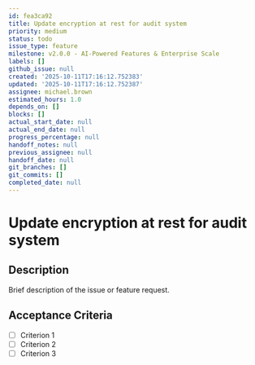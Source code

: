 ```yaml
---
id: fea3ca92
title: Update encryption at rest for audit system
priority: medium
status: todo
issue_type: feature
milestone: v2.0.0 - AI-Powered Features & Enterprise Scale
labels: []
github_issue: null
created: '2025-10-11T17:16:12.752383'
updated: '2025-10-11T17:16:12.752387'
assignee: michael.brown
estimated_hours: 1.0
depends_on: []
blocks: []
actual_start_date: null
actual_end_date: null
progress_percentage: null
handoff_notes: null
previous_assignee: null
handoff_date: null
git_branches: []
git_commits: []
completed_date: null
---
```


# Update encryption at rest for audit system

## Description

Brief description of the issue or feature request.

## Acceptance Criteria

- [ ] Criterion 1
- [ ] Criterion 2
- [ ] Criterion 3